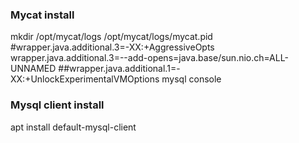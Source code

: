### Mycat install
mkdir /opt/mycat/logs
/opt/mycat/logs/mycat.pid  
#wrapper.java.additional.3=-XX:+AggressiveOpts
wrapper.java.additional.3=--add-opens=java.base/sun.nio.ch=ALL-UNNAMED
##wrapper.java.additional.1=-XX:+UnlockExperimentalVMOptions
mysql console

### Mysql client install
apt install default-mysql-client
